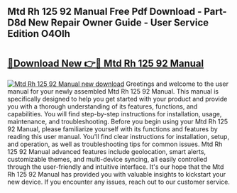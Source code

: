 ## Mtd Rh 125 92 Manual Free Pdf Download - Part-D8d New Repair Owner Guide - User Service Edition O4Olh

# <h2><a href="http://bc51235.oget.top/?id=Mtd+Rh+125+92+Manual">🔗Download New 👉🔴 Mtd Rh 125 92 Manual</a></h2>

[![Mtd Rh 125 92 Manual new download](https://i.imgur.com/5g1atiW.png)](http://bc51235.oget.top/?id=Mtd+Rh+125+92+Manual)
Greetings and welcome to the user manual for your newly assembled Mtd Rh 125 92 Manual. This manual is specifically designed to help you get started with your product and provide you with a thorough understanding of its features, functions, and capabilities. You will find step-by-step instructions for installation, usage, maintenance, and troubleshooting. Before you begin using your Mtd Rh 125 92 Manual, please familiarize yourself with its functions and features by reading this user manual. You'll find clear instructions for installation, setup, and operation, as well as troubleshooting tips for common issues. Mtd Rh 125 92 Manual advanced features include geolocation, smart alerts, customizable themes, and multi-device syncing, all easily controlled through the user-friendly and intuitive interface. It's our hope that the Mtd Rh 125 92 Manual has provided you with valuable insights to kickstart your new device. If you encounter any issues, reach out to our customer service.
